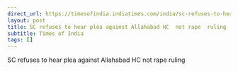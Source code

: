 ```yaml
---
direct_url: https://timesofindia.indiatimes.com/india/sc-refuses-to-hear-plea-challenging-allahabad-hc-grabbing-breasts-not-rape-attempt-ruling/articleshow/119416706.cms
layout: post
title: SC refuses to hear plea against Allahabad HC  not rape  ruling
subtitle: Times of India
tags: []
---
```


SC refuses to hear plea against Allahabad HC  not rape  ruling

